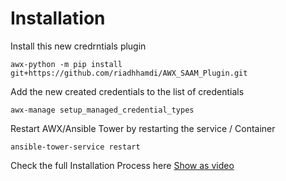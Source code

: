 # Installation

Install this new credrntials plugin

```
awx-python -m pip install git+https://github.com/riadhhamdi/AWX_SAAM_Plugin.git
```

Add the new created credentials to the list of credentials

```
awx-manage setup_managed_credential_types
```

Restart AWX/Ansible Tower by restarting the service / Container 
```
ansible-tower-service restart 
```


Check the full Installation Process here  [Show as video](https://youtu.be/2iGpTgmuYbse "Installing new credentials plugin")



